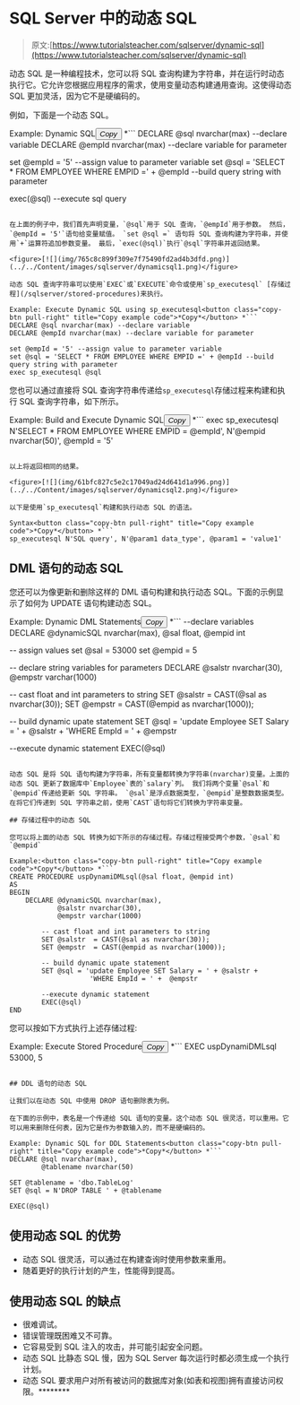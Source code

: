 # SQL Server 中的动态 SQL

> 原文:[https://www.tutorialsteacher.com/sqlserver/dynamic-sql](https://www.tutorialsteacher.com/sqlserver/dynamic-sql)

动态 SQL 是一种编程技术，您可以将 SQL 查询构建为字符串，并在运行时动态执行它。它允许您根据应用程序的需求，使用变量动态构建通用查询。这使得动态 SQL 更加灵活，因为它不是硬编码的。

例如，下面是一个动态 SQL。

Example: Dynamic SQL<button class="copy-btn pull-right" title="Copy example code">*Copy*</button> *```
DECLARE @sql nvarchar(max) --declare variable
DECLARE @empId nvarchar(max) --declare variable for parameter

set @empId = '5' --assign value to parameter variable
set @sql = 'SELECT * FROM EMPLOYEE WHERE EMPID =' + @empId --build query string with parameter

exec(@sql) --execute sql query 
```

在上面的例子中，我们首先声明变量，`@sql`用于 SQL 查询，`@empId`用于参数。 然后，`@empId = '5'`语句给变量赋值。 `set @sql =` 语句将 SQL 查询构建为字符串，并使用`+`运算符追加参数变量。 最后，`exec(@sql)`执行`@sql`字符串并返回结果。

<figure>[![](img/765c8c899f309e7f75490fd2ad4b3dfd.png)](../../Content/images/sqlserver/dynamicsql1.png)</figure>

动态 SQL 查询字符串可以使用`EXEC`或`EXECUTE`命令或使用`sp_executesql` [存储过程](/sqlserver/stored-procedures)来执行。

Example: Execute Dynamic SQL using sp_executesql<button class="copy-btn pull-right" title="Copy example code">*Copy*</button> *```
DECLARE @sql nvarchar(max) --declare variable
DECLARE @empId nvarchar(max) --declare variable for parameter

set @empId = '5' --assign value to parameter variable
set @sql = 'SELECT * FROM EMPLOYEE WHERE EMPID =' + @empId --build query string with parameter
exec sp_executesql @sql 
```

您也可以通过直接将 SQL 查询字符串传递给`sp_executesql`存储过程来构建和执行 SQL 查询字符串，如下所示。

Example: Build and Execute Dynamic SQL<button class="copy-btn pull-right" title="Copy example code">*Copy*</button> *```
exec sp_executesql N'SELECT * FROM EMPLOYEE WHERE EMPID = @empId', 
N'@empid nvarchar(50)', @empId = '5' 
```

以上将返回相同的结果。

<figure>[![](img/61bfc827c5e2c17049ad24d641d1a996.png)](../../Content/images/sqlserver/dynamicsql2.png)</figure>

以下是使用`sp_executesql`构建和执行动态 SQL 的语法。

Syntax<button class="copy-btn pull-right" title="Copy example code">*Copy*</button> *```
sp_executesql N'SQL query', N'@param1 data_type', @param1 = 'value1' 
```

## DML 语句的动态 SQL

您还可以为像更新和删除这样的 DML 语句构建和执行动态 SQL。下面的示例显示了如何为 UPDATE 语句构建动态 SQL。

Example: Dynamic DML Statements<button class="copy-btn pull-right" title="Copy example code">*Copy*</button> *```
--declare variables
DECLARE @dynamicSQL nvarchar(max),
        @sal float,
        @empid int

-- assign values
set @sal = 53000 
set @empid = 5

-- declare string variables for parameters
DECLARE @salstr nvarchar(30),
        @empstr varchar(1000)

-- cast float and int parameters to string
SET @salstr  = CAST(@sal as nvarchar(30));
SET @empstr  = CAST(@empid as nvarchar(1000));

-- build dynamic upate statement
SET @sql = 'update Employee SET Salary = ' + @salstr +
            'WHERE EmpId = ' +  @empstr 

--execute dynamic statement
EXEC(@sql) 
```

动态 SQL 是将 SQL 语句构建为字符串，所有变量都转换为字符串(nvarchar)变量。上面的动态 SQL 更新了数据库中`Employee`表的`salary`列。 我们将两个变量`@sal`和`@empid`传递给更新 SQL 字符串。 `@sal`是浮点数据类型，`@empid`是整数数据类型。 在将它们传递到 SQL 字符串之前，使用`CAST`语句将它们转换为字符串变量。

## 存储过程中的动态 SQL

您可以将上面的动态 SQL 转换为如下所示的存储过程。存储过程接受两个参数，`@sal`和`@empid`

Example:<button class="copy-btn pull-right" title="Copy example code">*Copy*</button> *```
CREATE PROCEDURE uspDynamiDMLsql(@sal float, @empid int)
AS
BEGIN
	DECLARE @dynamicSQL nvarchar(max),
            @salstr nvarchar(30),
            @empstr varchar(1000)

        -- cast float and int parameters to string
        SET @salstr  = CAST(@sal as nvarchar(30));
        SET @empstr  = CAST(@empid as nvarchar(1000));

        -- build dynamic upate statement
        SET @sql = 'update Employee SET Salary = ' + @salstr +
                    'WHERE EmpId = ' +  @empstr 

        --execute dynamic statement
        EXEC(@sql)
END 
```

您可以按如下方式执行上述存储过程:

Example: Execute Stored Procedure<button class="copy-btn pull-right" title="Copy example code">*Copy*</button> *```
EXEC uspDynamiDMLsql 53000, 5 
```

## DDL 语句的动态 SQL

让我们以在动态 SQL 中使用 DROP 语句删除表为例。

在下面的示例中，表名是一个传递给 SQL 语句的变量。这个动态 SQL 很灵活，可以重用。它可以用来删除任何表，因为它是作为参数输入的，而不是硬编码的。

Example: Dynamic SQL for DDL Statements<button class="copy-btn pull-right" title="Copy example code">*Copy*</button> *```
DECLARE @sql nvarchar(max),
        @tablename nvarchar(50)

SET @tablename = 'dbo.TableLog'
SET @sql = N'DROP TABLE ' + @tablename

EXEC(@sql) 
```

## 使用动态 SQL 的优势

*   动态 SQL 很灵活，可以通过在构建查询时使用参数来重用。
*   随着更好的执行计划的产生，性能得到提高。

## 使用动态 SQL 的缺点

*   很难调试。
*   错误管理既困难又不可靠。
*   它容易受到 SQL 注入的攻击，并可能引起安全问题。
*   动态 SQL 比静态 SQL 慢，因为 SQL Server 每次运行时都必须生成一个执行计划。
*   动态 SQL 要求用户对所有被访问的数据库对象(如表和视图)拥有直接访问权限。********